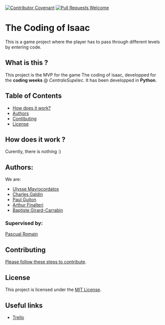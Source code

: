 [![Contributor Covenant](https://img.shields.io/badge/Contributor%20Covenant-v1.4%20adopted-ff69b4.svg)](code-of-conduct.md)
[![Pull Requests Welcome](https://img.shields.io/badge/PRs-welcome-brightgreen.svg?style=flat)](http://makeapullrequest.com)

# The Coding of Isaac

This is a game project where the player has to pass through different levels by entering code.

## What is this ?

This project is the MVP for the game The coding of isaac, developped for the __coding weeks__ @ *CentraleSupélec*.
It has been developped in **Python**.

## Table of Contents
* [How does it work?](#how-does-it-work?)
* [Authors](#authors)
* [Contibuting](#contibuting)
* [License](#license)

## How does it work ?

Curently, there is nothing :)

## Authors:

We are:

- [Ulysse Mavrocordatos]()
- [Charles Galdin](https://github.com/CharlesGaldin)
- [Paul Guiton](https://github.com/paul-guiton)
- [Arthur Finalteri]()
- [Baptiste Girard-Carrabin](https://github.com/Fricounet)


### Supervised by: 
[Pascual Romain](https://github.com/romainpascual)
    
## Contributing

[Please follow these steps to contribute](CONTRIBUTING.md).

## License
This project is licensed under the [MIT License](LICENSE.md).

## Useful links

- [Trello](https://trello.com/b/p6avnPuj/the-coding-of-isaac)
